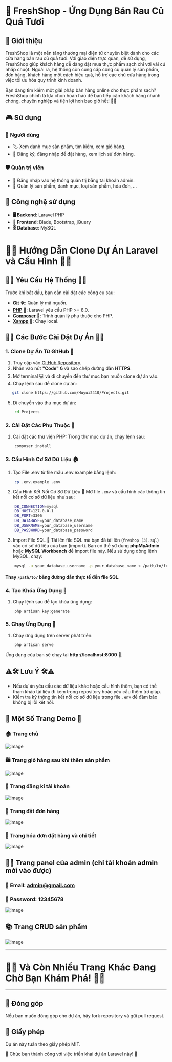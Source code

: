 # 🚀 FreshShop - Ứng Dụng Bán Rau Củ Quả Tươi

## 📌 Giới thiệu
FreshShop là một nền tảng thương mại điện tử chuyên biệt dành cho các cửa hàng bán rau củ quả tươi. Với giao diện trực quan, dễ sử dụng, FreshShop giúp khách hàng dễ dàng đặt mua thực phẩm sạch chỉ với vài cú nhấp chuột. Ngoài ra, hệ thống còn cung cấp công cụ quản lý sản phẩm, đơn hàng, khách hàng một cách hiệu quả, hỗ trợ các chủ cửa hàng trong việc tối ưu hóa quy trình kinh doanh. 

Bạn đang tìm kiếm một giải pháp bán hàng online cho thực phẩm sạch? FreshShop chính là lựa chọn hoàn hảo để bạn tiếp cận khách hàng nhanh chóng, chuyên nghiệp và tiện lợi hơn bao giờ hết! 🥦🍅

## 🎮 Sử dụng
### 👥 Người dùng
- 🏷️ Xem danh mục sản phẩm, tìm kiếm, xem giỏ hàng.
- 🔐 Đăng ký, đăng nhập để đặt hàng, xem lịch sử đơn hàng.

### 🛡️ Quản trị viên
- 🔑 Đăng nhập vào hệ thống quản trị bằng tài khoản admin.
- 🛒 Quản lý sản phẩm, danh mục, loại sản phẩm, hóa đơn, ...

## 🚀 Công nghệ sử dụng
- **🖥️ Backend**: Laravel PHP
- **🎨 Frontend**: Blade, Bootstrap, jQuery
- **🗄️ Database**: MySQL

# 🌟🌟 Hướng Dẫn Clone Dự Án Laravel và Cấu Hình 🌟🌟

## 👋🌟 Yêu Cầu Hệ Thống 🌟👋
Trước khi bắt đầu, bạn cần cài đặt các công cụ sau:

- **[Git](https://git-scm.com/)** 🛠️: Quản lý mã nguồn.
- **[PHP](https://www.php.net/)** 🌟: Laravel yêu cầu PHP >= 8.0.
- **[Composer](https://getcomposer.org/)** 💪: Trình quản lý phụ thuộc cho PHP.
- **[Xampp](https://www.apachefriends.org/download.html)** 🌱: Chạy local.

## 🚀🎉 Các Bước Cài Đặt Dự Án 🎉🚀

### 1. Clone Dự Án Từ GitHub 💾
1. Truy cập vào [GitHub Repository](https://github.com/Huyui2410/Projects). 
2. Nhấn vào nút **"Code"** 🔒 và sao chép đường dẫn **HTTPS**.
3. Mở terminal 💻 và di chuyển đến thư mục bạn muốn clone dự án vào.
4. Chạy lệnh sau để clone dự án:
   
```bash
   git clone https://github.com/Huyui2410/Projects.git
```
5. Di chuyển vào thư mục dự án:
```bash
    cd Projects
```

### 2. Cài Đặt Các Phụ Thuộc 🏢
1. Cài đặt các thư viện PHP: Trong thư mục dự án, chạy lệnh sau:
    
```bash
    composer install
```

### 3. Cấu Hình Cơ Sở Dữ Liệu 🏠
1. Tạo File .env từ file mẫu .env.example bằng lệnh:
```bash
    cp .env.example .env
```
2. Cấu Hình Kết Nối Cơ Sở Dữ Liệu 🏦
Mở file `.env` và cấu hình các thông tin kết nối cơ sở dữ liệu như sau:
    
```bash
    DB_CONNECTION=mysql
    DB_HOST=127.0.0.1
    DB_PORT=3306
    DB_DATABASE=your_database_name
    DB_USERNAME=your_database_username
    DB_PASSWORD=your_database_password
```
3. Import File SQL 🌟
Tải lên file SQL mà bạn đã tải lên (`freshop (3).sql`) vào cơ sở dữ liệu của bạn (import).
Bạn có thể sử dụng **phpMyAdmin** hoặc **MySQL Workbench** để import file này. Nếu sử dụng dòng lệnh MySQL, chạy:
```bash
    mysql -u your_database_username -p your_database_name < /path/to/freshop\ (3).sql
```
#### Thay `/path/to/` bằng đường dẫn thực tế đến file SQL.

### 4. Tạo Khóa Ứng Dụng 🔑
1. Chạy lệnh sau để tạo khóa ứng dụng:
    
```bash
    php artisan key:generate
```

### 5. Chạy Ứng Dụng 🚀
1. Chạy ứng dụng trên server phát triển:
```bash
    php artisan serve
```
Ứng dụng của bạn sẽ chạy tại **http://localhost:8000** 🌟.

## ⚠️🛠️ Lưu Ý 🛠️⚠️
- Nếu dự án yêu cầu các dữ liệu khác hoặc cấu hình thêm, bạn có thể tham khảo tài liệu đi kèm trong repository hoặc yêu cầu thêm trợ giúp.
- Kiểm tra kỹ thông tin kết nối cơ sở dữ liệu trong file `.env` để đảm bảo không bị lỗi kết nối.

## 🎉 Một Số Trang Demo 🎉

### 🏠 Trang chủ
![image](https://github.com/user-attachments/assets/21dbabea-e4de-4a3e-a8d8-3be9f8bd03d7)

### 🛍 Trang giỏ hàng sau khi thêm sản phẩm 
![image](https://github.com/user-attachments/assets/917a475c-52ce-4599-a255-fac272cc305b)

### 👤 Trang đăng kí tài khoản
![image](https://github.com/user-attachments/assets/3201fc4a-0032-4be2-a226-25942d4b5e96)

### 💼 Trang đặt đơn hàng
![image](https://github.com/user-attachments/assets/33acfd96-3b6d-4beb-99a7-f068a5baacdf)

### 🌟 Trang hóa đơn đặt hàng và chi tiết 
![image](https://github.com/user-attachments/assets/5724bc9b-a022-4bb8-bb58-ba50b8e081dc)

## 👨‍💼 Trang panel của admin (chỉ tài khoản admin mới vào được)
### 👤 Email: **admin@gmail.com**
### 🔑 Password: **12345678**
![image](https://github.com/user-attachments/assets/9b41a9e2-8d50-4c72-9af2-ed9e89b791be)

## 📚 Trang CRUD sản phẩm
![image](https://github.com/user-attachments/assets/3ab86ed2-ab82-4f31-8955-be3ee2a93238)

---

# 💃🌟 Và Còn Nhiều Trang Khác Đang Chờ Bạn Khám Phá! 🌟💃
------------------



## 🤝 Đóng góp
Nếu bạn muốn đóng góp cho dự án, hãy fork repository và gửi pull request.

## 📜 Giấy phép
Dự án này tuân theo giấy phép MIT.

📝 Chúc bạn thành công với việc triển khai dự án Laravel này! 🎉


